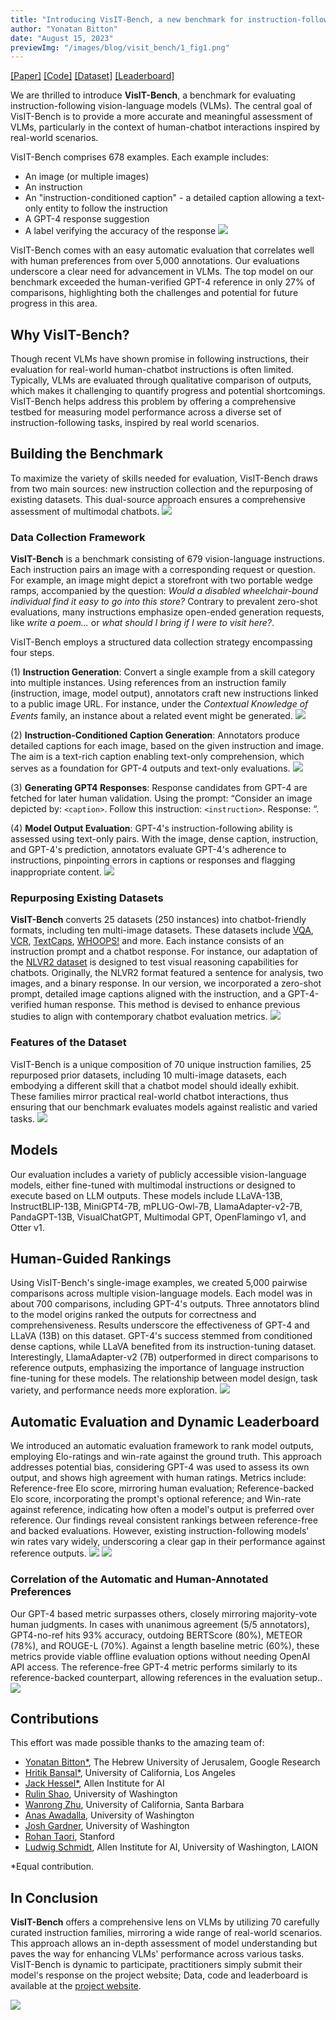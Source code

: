 ```yaml
---
title: "Introducing VisIT-Bench, a new benchmark for instruction-following vision-language models inspired by real-world use"
author: "Yonatan Bitton"
date: "August 15, 2023"
previewImg: "/images/blog/visit_bench/1_fig1.png"
---
```


[[Paper]](https://arxiv.org/abs/2308.06595) [[Code]](https://github.com/mlfoundations/VisIT-Bench/) [[Dataset]](https://huggingface.co/datasets/mlfoundations/VisIT-Bench) [[Leaderboard]](https://huggingface.co/spaces/mlfoundations/VisIT-Bench-Leaderboard)

We are thrilled to introduce **VisIT-Bench**, a benchmark for evaluating instruction-following vision-language models (VLMs). The central goal of VisIT-Bench is to provide a more accurate and meaningful assessment of VLMs, particularly in the context of human-chatbot interactions inspired by real-world scenarios.

VisIT-Bench comprises 678 examples. Each example includes:
- An image (or multiple images)
- An instruction
- An "instruction-conditioned caption" - a detailed caption allowing a text-only entity to follow the instruction 
- A GPT-4 response suggestion
- A label verifying the accuracy of the response
![](/images/blog/visit_bench/2_example.png)

VisIT-Bench comes with an easy automatic evaluation that correlates well with human preferences from over 5,000 annotations. Our evaluations underscore a clear need for advancement in VLMs. The top model on our benchmark exceeded the human-verified GPT-4 reference in only 27% of comparisons, highlighting both the challenges and potential for future progress in this area.

## Why VisIT-Bench?

Though recent VLMs have shown promise in following instructions, their evaluation for real-world human-chatbot instructions is often limited. Typically, VLMs are evaluated through qualitative comparison of outputs, which makes it challenging to quantify progress and potential shortcomings. VisIT-Bench helps address this problem by offering a comprehensive testbed for measuring model performance across a diverse set of instruction-following tasks, inspired by real world scenarios.

## Building the Benchmark

To maximize the variety of skills needed for evaluation, VisIT-Bench draws from two main sources: new instruction collection and the repurposing of existing datasets. This dual-source approach ensures a comprehensive assessment of multimodal chatbots.
![](/images/blog/visit_bench/1_fig1.png)

### Data Collection Framework

**VisIT-Bench** is a benchmark consisting of 679 vision-language instructions. Each instruction pairs an image with a corresponding request or question. For example, an image might depict a storefront with two portable wedge ramps, accompanied by the question: *Would a disabled wheelchair-bound individual find it easy to go into this store?* Contrary to prevalent zero-shot evaluations, many instructions emphasize open-ended generation requests, like *write a poem...* or *what should I bring if I were to visit here?*.

VisIT-Bench employs a structured data collection strategy encompassing four steps.

(1) **Instruction Generation**: Convert a single example from a skill category into multiple instances. Using references from an instruction family (instruction, image, model output), annotators craft new instructions linked to a public image URL. For instance, under the *Contextual Knowledge of Events* family, an instance about a related event might be generated.
![](/images/blog/visit_bench/3_1_collection.png)

(2) **Instruction-Conditioned Caption Generation**: Annotators produce detailed captions for each image, based on the given instruction and image. The aim is a text-rich caption enabling text-only comprehension, which serves as a foundation for GPT-4 outputs and text-only evaluations.
![](/images/blog/visit_bench/3_2_collection.png)

(3) **Generating GPT4 Responses**: Response candidates from GPT-4 are fetched for later human validation. Using the prompt: “Consider an image depicted by: `<caption>`. Follow this instruction: `<instruction>`. Response: “.

(4) **Model Output Evaluation**: GPT-4's instruction-following ability is assessed using text-only pairs. With the image, dense caption, instruction, and GPT-4's prediction, annotators evaluate GPT-4's adherence to instructions, pinpointing errors in captions or responses and flagging inappropriate content.
![](/images/blog/visit_bench/3_3_collection.png)

### Repurposing Existing Datasets

**VisIT-Bench** converts 25 datasets (250 instances) into chatbot-friendly formats, including ten multi-image datasets. These datasets include [VQA](https://visualqa.org/), [VCR](https://visualcommonsense.com/), [TextCaps](https://textvqa.org/textcaps/), [WHOOPS!](https://whoops-benchmark.github.io/) and more. Each instance consists of an instruction prompt and a chatbot response. For instance, our adaptation of the [NLVR2 dataset](https://github.com/lil-lab/nlvr/tree/master/nlvr2) is designed to test visual reasoning capabilities for chatbots. Originally, the NLVR2 format featured a sentence for analysis, two images, and a binary response. In our version, we incorporated a zero-shot prompt, detailed image captions aligned with the instruction, and a GPT-4-verified human response. This method is devised to enhance previous studies to align with contemporary chatbot evaluation metrics.
![](/images/blog/visit_bench/4_nlvr_image.png)

### Features of the Dataset

VisIT-Bench is a unique composition of 70 unique instruction families, 25 repurposed prior datasets, including 10 multi-image datasets, each embodying a different skill that a chatbot model should ideally exhibit. These families mirror practical real-world chatbot interactions, thus ensuring that our benchmark evaluates models against realistic and varied tasks. 
![](/images/blog/visit_bench/7_table_compare.png)

## Models

Our evaluation includes a variety of publicly accessible vision-language models, either fine-tuned with multimodal instructions or designed to execute based on LLM outputs. These models include LLaVA-13B, InstructBLIP-13B, MiniGPT4-7B, mPLUG-Owl-7B, LlamaAdapter-v2-7B, PandaGPT-13B, VisualChatGPT, Multimodal GPT, OpenFlamingo v1, and Otter v1. 

## Human-Guided Rankings

Using VisIT-Bench's single-image examples, we created 5,000 pairwise comparisons across multiple vision-language models. Each model was in about 700 comparisons, including GPT-4's outputs. Three annotators blind to the model origins ranked the outputs for correctness and comprehensiveness. Results underscore the effectiveness of GPT-4 and LLaVA (13B) on this dataset. GPT-4's success stemmed from conditioned dense captions, while LLaVA benefited from its instruction-tuning dataset. Interestingly, LlamaAdapter-v2 (7B) outperformed in direct comparisons to reference outputs, emphasizing the importance of language instruction fine-tuning for these models. The relationship between model design, task variety, and performance needs more exploration.
![](/images/blog/visit_bench/8_human_performance.png)

## Automatic Evaluation and Dynamic Leaderboard

We introduced an automatic evaluation framework to rank model outputs, employing Elo-ratings and win-rate against the ground truth. This approach addresses potential bias, considering GPT-4 was used to assess its own output, and shows high agreement with human ratings. Metrics include: Reference-free Elo score, mirroring human evaluation; Reference-backed Elo score, incorporating the prompt's optional reference; and Win-rate against reference, indicating how often a model's output is preferred over reference. Our findings reveal consistent rankings between reference-free and backed evaluations. However, existing instruction-following models' win rates vary widely, underscoring a clear gap in their performance against reference outputs.
![](/images/blog/visit_bench/9_auto_eval_rating.png)
![](/images/blog/visit_bench/10_auto_eval_expanded.png)

### Correlation of the Automatic and Human-Annotated Preferences

Our GPT-4 based metric surpasses others, closely mirroring majority-vote human judgments. In cases with unanimous agreement (5/5 annotators), GPT4-no-ref hits 93% accuracy, outdoing BERTScore (80%), METEOR (78%), and ROUGE-L (70%). Against a length baseline metric (60%), these metrics provide viable offline evaluation options without needing OpenAI API access. The reference-free GPT-4 metric performs similarly to its reference-backed counterpart, allowing references in the evaluation setup..
![](/images/blog/visit_bench/11_correlation.png)

## Contributions

This effort was made possible thanks to the amazing team of:

- [Yonatan Bitton*](https://yonatanbitton.github.io/), The Hebrew University of Jerusalem, Google Research
- [Hritik Bansal*](https://sites.google.com/view/hbansal), University of California, Los Angeles
- [Jack Hessel*](https://jmhessel.com/), Allen Institute for AI
- [Rulin Shao](https://rulinshao.github.io/), University of Washington
- [Wanrong Zhu](https://wanrong-zhu.com/), University of California, Santa Barbara
- [Anas Awadalla](https://anas-awadalla.streamlit.app/), University of Washington
- [Josh Gardner](https://homes.cs.washington.edu/~jpgard/), University of Washington
- [Rohan Taori](https://www.rohantaori.com/), Stanford
- [Ludwig Schmidt](https://people.csail.mit.edu/ludwigs/), Allen Institute for AI, University of Washington, LAION

*Equal contribution.

## In Conclusion

**VisIT-Bench** offers a comprehensive lens on VLMs by utilizing 70 carefully curated instruction families, mirroring a wide range of real-world scenarios. This approach allows an in-depth assessment of model understanding but paves the way for enhancing VLMs' performance across various tasks. VisIT-Bench is dynamic to participate, practitioners simply submit their model's response on the project website; Data, code and leaderboard is available at the [project website](https://visit-bench.github.io/).

![](/images/blog/visit_bench/13_leaderboard.png)
